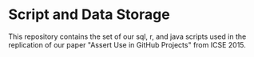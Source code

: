 # Script and Data Storage

This repository contains the set of our sql, r, and java scripts
used in the replication of our paper "Assert Use in GitHub Projects"
from ICSE 2015.